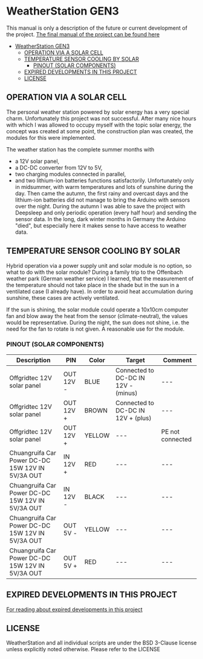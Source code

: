 # WeatherStation GEN3

This manual is only a description of the future or current development of the project.
[The final manual of the project can be found here](README.md)

<!-- TOC -->

- [WeatherStation GEN3](#weatherstation-gen3)
    - [OPERATION VIA A SOLAR CELL](#operation-via-a-solar-cell)
    - [TEMPERATURE SENSOR COOLING BY SOLAR](#temperature-sensor-cooling-by-solar)
        - [PINOUT (SOLAR COMPONENTS)](#pinout-solar-components)
    - [EXPIRED DEVELOPMENTS IN THIS PROJECT](#expired-developments-in-this-project)
    - [LICENSE](#license)

<!-- /TOC -->

## OPERATION VIA A SOLAR CELL

The personal weather station powered by solar energy has a very special charm. Unfortunately this project was not successful. After many nice hours with which I was allowed to occupy myself with the topic solar energy, the concept was created at some point, the construction plan was created, the modules for this were implemented.

The weather station has the complete summer months with
- a 12V solar panel,
- a DC-DC converter from 12V to 5V,
- two charging modules connected in parallel,
- and two lithium-ion batteries
functions satisfactorily. Unfortunately only in midsummer, with warm temperatures and lots of sunshine during the day. Then came the autumn, the first rainy and overcast days and the lithium-ion batteries did not manage to bring the Arduino with sensors over the night. During the autumn I was able to save the project with Deepsleep and only periodic operation (every half hour) and sending the sensor data. In the long, dark winter months in Germany the Arduino "died", but especially here it makes sense to have access to weather data.

## TEMPERATURE SENSOR COOLING BY SOLAR

Hybrid operation via a power supply unit and solar module is no option, so what to do with the solar module? During a family trip to the Offenbach weather park (German weather service) I learned, that the measurement of the temperature should not take place in the shade but in the sun in a ventilated case (I already have). In order to avoid heat accumulation during sunshine, these cases are actively ventilated. 

If the sun is shining, the solar module could operate a 10x10cm computer fan and blow away the heat from the sensor (climate-neutral), the values would be representative. During the night, the sun does not shine, i.e. the need for the fan to rotate is not given. A reasonable use for the module.

### PINOUT (SOLAR COMPONENTS)

| Description | PIN | Color | Target | Comment |
| --- | --- | --- | ---| ---- |
| Offgridtec 12V solar panel | OUT 12V - | BLUE | Connected to DC-DC IN 12V - (minus) | --- |
| Offgridtec 12V solar panel | OUT 12V + | BROWN | Connected to DC-DC IN 12V + (plus) | --- |
| Offgridtec 12V solar panel | OUT 12V + | YELLOW | --- | PE not connected |
| Chuangruifa Car Power DC-DC 15W 12V IN 5V/3A OUT | IN 12V + | RED | --- | --- |
| Chuangruifa Car Power DC-DC 15W 12V IN 5V/3A OUT | IN 12V - | BLACK | --- | --- |
| Chuangruifa Car Power DC-DC 15W 12V IN 5V/3A OUT | OUT 5V - | YELLOW | --- | --- |
| Chuangruifa Car Power DC-DC 15W 12V IN 5V/3A OUT | OUT 5V + | RED | --- | --- |

## EXPIRED DEVELOPMENTS IN THIS PROJECT

[For reading about expired developments in this project](EXPIRED.md)

## LICENSE

WeatherStation and all individual scripts are under the BSD 3-Clause license unless explicitly noted otherwise. Please refer to the LICENSE